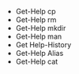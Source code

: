 * Get-Help cp
* Get-Help rm
* Get-Help mkdir
* Get-Help man
* Get Help-History
* Get-Help Alias
* Get-Help cat
